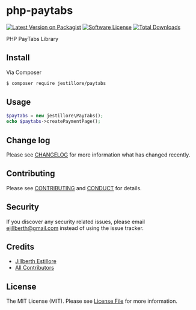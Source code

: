 # php-paytabs

[![Latest Version on Packagist][ico-version]][link-packagist]
[![Software License][ico-license]](LICENSE.md)
[![Total Downloads][ico-downloads]][link-downloads]

PHP PayTabs Library

## Install

Via Composer

``` bash
$ composer require jestillore/paytabs
```

## Usage

``` php
$paytabs = new jestillore\PayTabs();
echo $paytabs->createPaymentPage();
```

## Change log

Please see [CHANGELOG](CHANGELOG.md) for more information what has changed recently.

## Contributing

Please see [CONTRIBUTING](CONTRIBUTING.md) and [CONDUCT](CONDUCT.md) for details.

## Security

If you discover any security related issues, please email ejillberth@gmail.com instead of using the issue tracker.

## Credits

- [Jillberth Estillore][link-author]
- [All Contributors][link-contributors]

## License

The MIT License (MIT). Please see [License File](LICENSE.md) for more information.

[ico-version]: https://img.shields.io/packagist/v/jestillore/paytabs.svg?style=flat-square
[ico-license]: https://img.shields.io/badge/license-MIT-brightgreen.svg?style=flat-square
[ico-downloads]: https://img.shields.io/packagist/dt/jestillore/paytabs.svg?style=flat-square

[link-packagist]: https://packagist.org/packages/jestillore/paytabs
[link-downloads]: https://packagist.org/packages/jestillore/paytabs
[link-author]: http://ejillberth.xyz
[link-contributors]: ../../contributors
